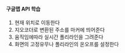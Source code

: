 #### 구글맵 API 학습
1. 현재 위치로 이동한다
2. 지오코더로 변환된 주소를 마커에 띄어준다
3. 움직임에따라 실시간 폴리라인을 그려준다
4. 화면의 고정유무나 폴리라인의 온오프를 설정한다

